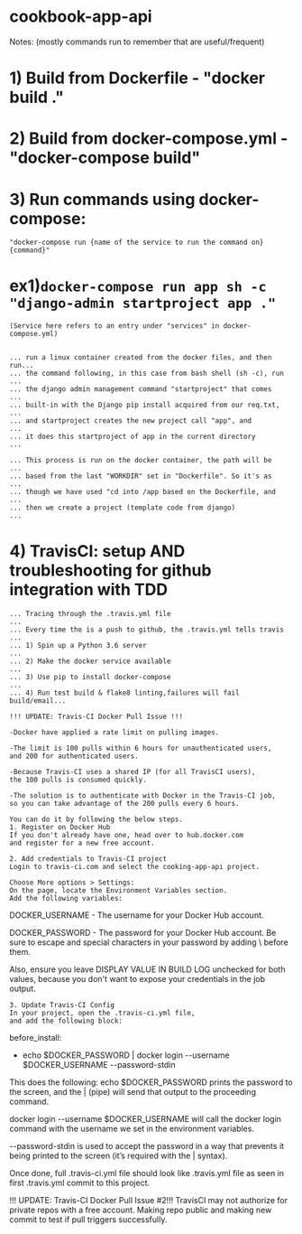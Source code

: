 # cookbook-app-api

Notes: (mostly commands run to remember that are useful/frequent)

# 1) Build from Dockerfile - "docker build ."

# 2) Build from docker-compose.yml - "docker-compose build"

# 3) Run commands using docker-compose:
    "docker-compose run {name of the service to run the command on} {command}"

#   ex1)```docker-compose run app sh -c "django-admin startproject app ."```
    (Service here refers to an entry under "services" in docker-compose.yml)
    

    ... run a linux container created from the docker files, and then run...
    ... the command following, in this case from bash shell (sh -c), run ...
    ... the django admin management command "startproject" that comes    ...
    ... built-in with the Django pip install acquired from our req.txt,  ...
    ... and startproject creates the new project call "app", and         ...
    ... it does this startproject of app in the current directory        ...
    
    ... This process is run on the docker container, the path will be    ...
    ... based from the last "WORKDIR" set in "Dockerfile". So it's as    ...
    ... though we have used "cd into /app based on the Dockerfile, and   ...
    ... then we create a project (template code from django)             ...

# 4) TravisCI: setup AND troubleshooting for github integration with TDD
    ... Tracing through the .travis.yml file                             ...
    ... Every time the is a push to github, the .travis.yml tells travis ...
    ... 1) Spin up a Python 3.6 server                                   ...
    ... 2) Make the docker service available                             ...
    ... 3) Use pip to install docker-compose                             ...
    ... 4) Run test build & flake8 linting,failures will fail build/email...

    !!! UPDATE: Travis-CI Docker Pull Issue !!!

    -Docker have applied a rate limit on pulling images.

    -The limit is 100 pulls within 6 hours for unauthenticated users, 
    and 200 for authenticated users.

    -Because Travis-CI uses a shared IP (for all TravisCI users), 
    the 100 pulls is consumed quickly.

    -The solution is to authenticate with Docker in the Travis-CI job, 
    so you can take advantage of the 200 pulls every 6 hours.

    You can do it by following the below steps.
    1. Register on Docker Hub
    If you don't already have one, head over to hub.docker.com 
    and register for a new free account.

    2. Add credentials to Travis-CI project
    Login to travis-ci.com and select the cooking-app-api project.

    Choose More options > Settings:
    On the page, locate the Environment Variables section.
    Add the following variables:
DOCKER_USERNAME - The username for your Docker Hub account.

DOCKER_PASSWORD - The password for your Docker Hub account.
Be sure to escape and special characters in your password by 
adding \ before them.

Also, ensure you leave DISPLAY VALUE IN BUILD LOG unchecked for both values, 
because you don't want to expose your credentials in the job output.

    3. Update Travis-CI Config
    In your project, open the .travis-ci.yml file, 
    and add the following block:
before_install:
  - echo $DOCKER_PASSWORD | docker login --username $DOCKER_USERNAME 
  --password-stdin

This does the following:
echo $DOCKER_PASSWORD prints the password to the screen, 
and the | (pipe) will send that output to the proceeding command.

docker login --username $DOCKER_USERNAME will call the docker login command 
with the username we set in the environment variables.

--password-stdin is used to accept the password in a way that prevents it 
being printed to the screen (it’s required with the | syntax).

Once done, full .travis-ci.yml file should look like .travis.yml file as seen
in first .travis.yml commit to this project.


!!! UPDATE: Travis-CI Docker Pull Issue #2!!!
TravisCI may not authorize for private repos with a free account. Making repo
public and making new commit to test if pull triggers successfully.


    
